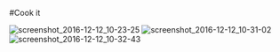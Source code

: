 #Cook it

![screenshot_2016-12-12_10-23-25](https://cloud.githubusercontent.com/assets/13260573/21094971/bc4c785e-c059-11e6-9e86-f91659e4b838.png)
![screenshot_2016-12-12_10-31-02](https://cloud.githubusercontent.com/assets/13260573/21094972/bc61f8dc-c059-11e6-9424-287f6e240f55.png)
![screenshot_2016-12-12_10-32-43](https://cloud.githubusercontent.com/assets/13260573/21094973/bc72a9b6-c059-11e6-8cb9-ef52072cb1ae.png)
